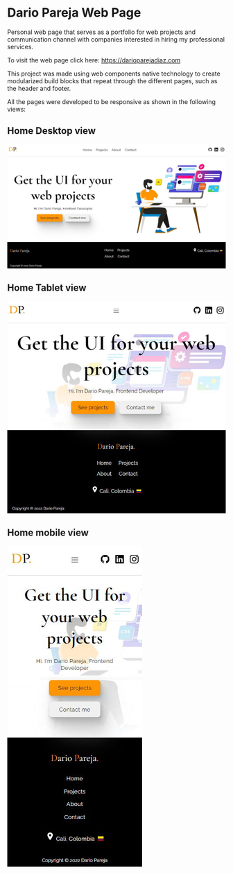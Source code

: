 # Dario Pareja Web Page
Personal web page that serves as a portfolio for web projects and communication channel with companies interested in hiring my professional services.

To visit the web page click here: https://darioparejadiaz.com

This project was made using web components native technology to create modularized build blocks that repeat through the different pages, such as the header and footer.

All the pages were developed to be responsive as shown in the following views:

## Home Desktop view
![Home Desktop view](/assets/readme-imgs/home-desktop.jpg)

## Home Tablet view
![Home Desktop view](/assets/readme-imgs/home-tablet.jpg)

## Home mobile view
![Home Desktop view](/assets/readme-imgs/home-mobile.jpg)
